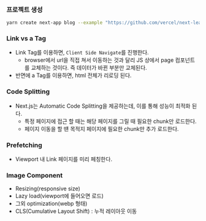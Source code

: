 ### 프로젝트 생성

```bash
yarn create next-app blog --example "https://github.com/vercel/next-learn/tree/master/basics/learn-starter"
```

### Link vs a Tag

- Link Tag를 이용하면, `Client Side Navigate`를 진행한다.
  - browser에서 url을 직접 쳐서 이동하는 것과 달리 JS 상에서 page 컴포넌트를 교체하는 것이다. 즉 데이터가 바뀐 부분만 교체된다.
- 반면에 a Tag를 이용하면, html 전체가 리로딩 된다.

### Code Splitting

- Next.js는 Automatic Code Splitting을 제공하는데, 이를 통해 성능이 최적화 된다.
  - 특정 페이지에 접근 할 때는 해당 페이지를 그릴 때 필요한 chunk만 로드한다.
  - 페이지 이동을 할 떈 목적지 페이지에 필요한 chunk만 추가 로드한다.

### Prefetching

- Viewport 내 Link 페이지를 미리 페칭한다.

### Image Component

- Resizing(responsive size)
- Lazy load(viewport에 들어오면 로드)
- 그외 optimization(webp 형태)
- CLS(Cumulative Layout Shift) : 누적 레이아웃 이동
